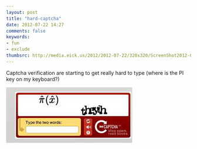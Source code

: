```yaml
---
layout: post
title: "hard-captcha"
date: 2012-07-22 14:27
comments: false
keywords:
- fun
- exclude
thumbsrc: http://media.eick.us/2012/2012-07-22/320x320/ScreenShot2012-06-15at5.jpg
---
```

Captcha verification are starting to get really hard to type (where is the PI key on my keyboard?)

![](/assets/images/2012/2012-07-22/ScreenShot2012-06-15at5.jpg "hard captcha" )

